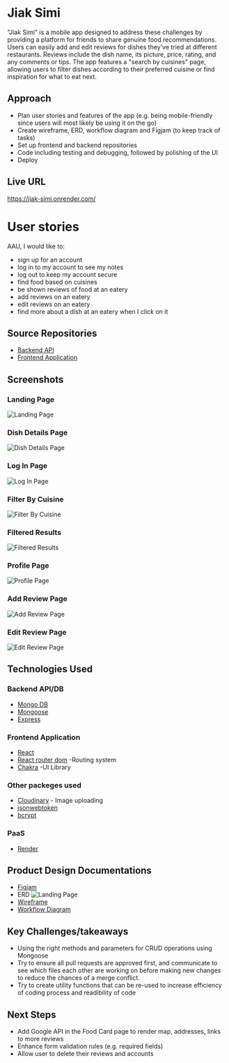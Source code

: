# Jiak Simi 
"Jiak Simi" is a mobile app designed to address these challenges by providing a platform for friends to share genuine food recommendations. Users can easily add and edit reviews for dishes they’ve tried at different restaurants. Reviews include the dish name, its picture, price, rating, and any comments or tips. The app features a "search by cuisines" page, allowing users to filter dishes according to their preferred cuisine or find inspiration for what to eat next.

## Approach
* Plan user stories and features of the app (e.g. being mobile-friendly since users will most likely be using it on the go)
* Create wireframe, ERD, workflow diagram and Figjam (to keep track of tasks)
* Set up frontend and backend repositories
* Code including testing and debugging, followed by polishing of the UI
* Deploy

## Live URL
 https://jiak-simi.onrender.com/

# User stories
AAU, I would like to:
* sign up for an account
* log in to my account to see my notes
* log out to keep my account secure
* find food based on cuisines
* be shown reviews of food at an eatery
* add reviews on an eatery
* edit reviews on an eatery
* find more about a dish at an eatery when I click on it

## Source Repositories
* [Backend API](https://github.com/ehdahm/backend-jiak-simi)
* [Frontend Application](https://https://github.com/jjjtmy/frontend-jiak-simi)

## Screenshots
### Landing Page
  ![Landing Page](https://github.com/jjjtmy/frontend-jiak-simi/blob/main/images/Home%20Page.png)
### Dish Details Page
  ![Dish Details Page](https://github.com/jjjtmy/frontend-jiak-simi/blob/main/images/Dish%20Details%20page.png)
### Log In Page 
  ![Log In Page](https://github.com/jjjtmy/frontend-jiak-simi/blob/main/images/Log%20In%20Page.png)
### Filter By Cuisine
  ![Filter By Cuisine](https://github.com/jjjtmy/frontend-jiak-simi/blob/main/images/Filter%20by%20cuisine.png) 
### Filtered Results
  ![Filtered Results](https://github.com/jjjtmy/frontend-jiak-simi/blob/main/images/Filtered%20results.png)
### Profile Page
  ![Profile Page](https://github.com/jjjtmy/frontend-jiak-simi/blob/main/images/Profile%20Page.png)
### Add Review Page
  ![Add Review Page](https://github.com/jjjtmy/frontend-jiak-simi/blob/main/images/Add%20review.png)
### Edit Review Page
  ![Edit Review Page](https://github.com/jjjtmy/frontend-jiak-simi/blob/main/images/Edit%20review.png)
  
  
  

  
## Technologies Used
### Backend API/DB
* [Mongo DB](https://www.mongodb.com/)
* [Mongoose](https://mongoosejs.com/)
* [Express](https://expressjs.com/)

### Frontend Application
* [React](https://react.dev/)
* [React router dom](https://reactrouter.com/en/main) -Routing system
* [Chakra](https://v2.chakra-ui.com/) -UI Library

### Other packeges used
* [Cloudinary](https://cloudinary.com/) - Image uploading
* [jsonwebtoken](https://www.npmjs.com/package/jsonwebtoken)
* [bcrypt](https://www.npmjs.com/package/bcrypt)

### PaaS
* [Render](https://render.com/)

## Product Design Documentations
* [Figjam](https://www.figma.com/board/0eadeDavnWvkIEU9P9e1Yu/ga-seif-project-3?node-id=87-618&t=8FLO0bAMzABYc7Xd-0)
* ERD
   ![Landing Page](https://github.com/jjjtmy/frontend-jiak-simi/blob/main/images/ERD.png)
* [Wireframe](https://www.figma.com/proto/FlTi8G0WoYpv3CN6JlJKUu/JIAK-SIMI---mobile?t=hCDeVb4wS8zZRfWm-1)
* [Workflow Diagram](https://app.diagrams.net/#G1TPK1Dzs6Vetz13UbjRI2xwY9F28nF26n#%7B%22pageId%22%3A%22C5RBs43oDa-KdzZeNtuy%22%7D)


## Key Challenges/takeaways
* Using the right methods and parameters for CRUD operations using Mongoose
* Try to ensure all pull requests are approved first, and communicate to see which files each other are working on before making new changes to reduce the chances of a merge conflict.
* Try to create utility functions that can be re-used to increase efficiency of coding process and readibility of code


## Next Steps
* Add Google API in the Food Card page to render map, addresses, links to more reviews 
* Enhance form validation rules (e.g. required fields)
* Allow user to delete their reviews and accounts
